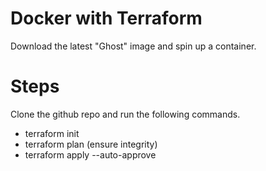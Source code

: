 # Docker with Terraform

Download the latest "Ghost" image and spin up a container.

# Steps
Clone the github repo and run the following commands.
* terraform init
* terraform plan (ensure integrity)
* terraform apply --auto-approve
